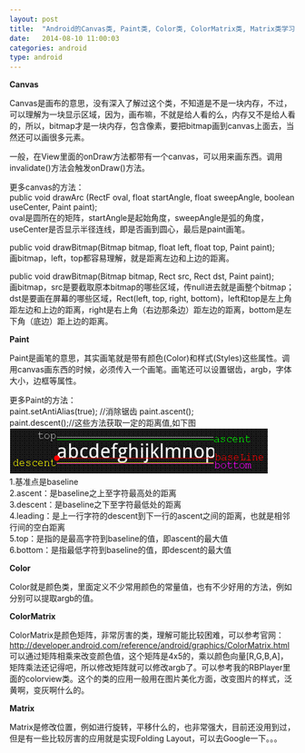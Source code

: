 ```yaml
---
layout: post
title:  "Android的Canvas类, Paint类, Color类, ColorMatrix类, Matrix类学习笔记!"
date:   2014-08-10 11:00:03
categories: android
type: android
---
```


**Canvas**

Canvas是画布的意思，没有深入了解过这个类，不知道是不是一块内存，不过，可以理解为一块显示区域，因为，画布嘛，不就是给人看的么，内存又不是给人看的，所以，bitmap才是一块内存，包含像素，要把bitmap画到canvas上面去，当然还可以画很多元素。

一般，在View里面的onDraw方法都带有一个canvas，可以用来画东西。调用invalidate()方法会触发onDraw()方法。

更多canvas的方法：  
public void drawArc (RectF oval, float startAngle, float sweepAngle, boolean useCenter, Paint paint);  
oval是圆所在的矩阵，startAngle是起始角度，sweepAngle是弧的角度，useCenter是否显示半径连线，即是否画到圆心，最后是paint画笔。

public void drawBitmap(Bitmap bitmap, float left, float top, Paint paint);  
画bitmap，left，top都容易理解，就是距离左边和上边的距离。

public void drawBitmap(Bitmap bitmap, Rect src, Rect dst, Paint paint);  
画bitmap，src是要截取原本bitmap的哪些区域，传null进去就是画整个bitmap；dst是要画在屏幕的哪些区域，Rect(left, top, right, bottom)，left和top是左上角距左边和上边的距离，right是右上角（右边那条边）距左边的距离，bottom是左下角（底边）距上边的距离。

**Paint**

Paint是画笔的意思，其实画笔就是带有颜色(Color)和样式(Styles)这些属性。调用canvas画东西的时候，必须传入一个画笔。画笔还可以设置锯齿，argb，字体大小，边框等属性。

更多Paint的方法：  
paint.setAntiAlias(true);  //消除锯齿
paint.ascent();  
paint.descent();//这些方法获取一定的距离值,如下图  
![alt Baseline](/image/baseline.jpg "Baseline")  
1.基准点是baseline  
2.ascent：是baseline之上至字符最高处的距离  
3.descent：是baseline之下至字符最低处的距离  
4.leading：是上一行字符的descent到下一行的ascent之间的距离，也就是相邻行间的空白距离  
5.top：是指的是最高字符到baseline的值，即ascent的最大值  
6.bottom：是指最低字符到baseline的值，即descent的最大值  

**Color**

Color就是颜色类，里面定义不少常用颜色的常量值，也有不少好用的方法，例如分别可以提取argb的值。

**ColorMatrix**

ColorMatrix是颜色矩阵，非常厉害的类，理解可能比较困难，可以参考官网：  
http://developer.android.com/reference/android/graphics/ColorMatrix.html   
可以通过矩阵相乘来改变颜色值，这个矩阵是4x5的，乘以颜色向量[R,G,B,A]，矩阵乘法还记得吧，所以修改矩阵就可以修改argb了。可以参考我的RBPlayer里面的colorview类。这个的类的应用一般用在图片美化方面，改变图片的样式，泛黄啊，变灰啊什么的。

**Matrix**

Matrix是修改位置，例如进行旋转，平移什么的，也非常强大，目前还没用到过，但是有一些比较厉害的应用就是实现Folding Layout，可以去Google一下。。。

